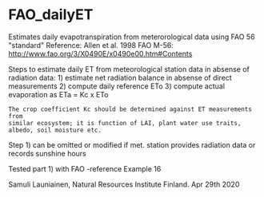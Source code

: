 # FAO_dailyET
Estimates daily evapotranspiration from meterorological data using FAO 56 "standard"
Reference: Allen et al. 1998 FAO M-56: http://www.fao.org/3/X0490E/x0490e00.htm#Contents

Steps to estimate daily ET from meteorological station data in absense of radiation data:
    1) estimate net radiation balance in absense of direct measurements
    2) compute daily reference ETo
    3) compute actual evaporation as ETa = Kc x ETo

    The crop coefficient Kc should be determined against ET measurements from
    similar ecosystem; it is function of LAI, plant water use traits, albedo, soil moisture etc.

Step 1) can be omitted or modified if met. station provides radiation data or records sunshine hours

Tested part 1) with FAO -reference Example 16

Samuli Launiainen, Natural Resources Institute Finland. Apr 29th 2020
